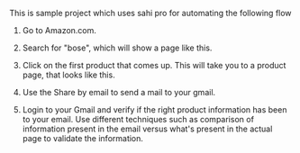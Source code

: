 
This is sample project which uses sahi pro for automating the following flow 

1. Go to Amazon.com.

2. Search for "bose", which will show a page like this.

3. Click on the first product that comes up. This will take you to a product page, that looks like this.

4. Use the Share by email to send a mail to your gmail.

5. Login to your Gmail and verify if the right product information has been to your email. Use different techniques such as comparison of information present in the email versus what's present in the actual page to validate the information.
